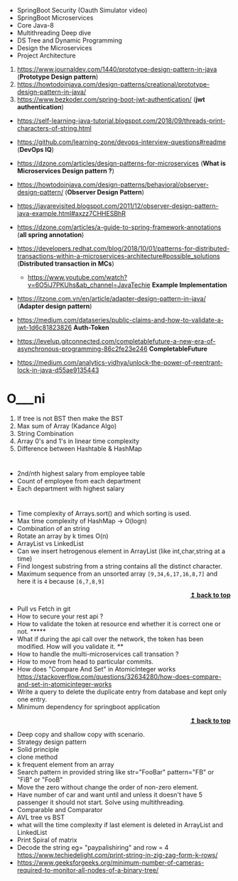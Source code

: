 - SpringBoot Security (Oauth Simulator video)
- SpringBoot Microservices
- Core Java-8
- Multithreading Deep dive
- DS Tree and Dynamic Programming
- Design the Microservices
- Project Architecture


1. https://www.journaldev.com/1440/prototype-design-pattern-in-java (**Prototype Design pattern**)
2. https://howtodoinjava.com/design-patterns/creational/prototype-design-pattern-in-java/
3. https://www.bezkoder.com/spring-boot-jwt-authentication/   (**jwt authentication**)

- https://self-learning-java-tutorial.blogspot.com/2018/09/threads-print-characters-of-string.html

- https://github.com/learning-zone/devops-interview-questions#readme (**DevOps IQ**)

- https://dzone.com/articles/design-patterns-for-microservices (**What is Microservices Design pattern ?**)
- https://howtodoinjava.com/design-patterns/behavioral/observer-design-pattern/ (**Observer Design Pattern**)
- https://javarevisited.blogspot.com/2011/12/observer-design-pattern-java-example.html#axzz7CHHESBhR

- https://dzone.com/articles/a-guide-to-spring-framework-annotations (**all spring annotation**)
- https://developers.redhat.com/blog/2018/10/01/patterns-for-distributed-transactions-within-a-microservices-architecture#possible_solutions 
    (**Distributed transaction in MCs**) 
    - https://www.youtube.com/watch?v=6O5iJ7PKUhs&ab_channel=JavaTechie **Example Implementation**
- https://itzone.com.vn/en/article/adapter-design-pattern-in-java/ (**Adapter design pattern**)
- https://medium.com/dataseries/public-claims-and-how-to-validate-a-jwt-1d6c81823826 **Auth-Token**
- https://levelup.gitconnected.com/completablefuture-a-new-era-of-asynchronous-programming-86c2fe23e246 **CompletableFuture**
- https://medium.com/analytics-vidhya/unlock-the-power-of-reentrant-lock-in-java-d55ae9135443

# O___ni

1. If tree is not BST then make the BST 
2. Max sum of Array (Kadance Algo)
3. String Combination
4. Array 0's and 1's in linear time complexity
5. Difference between Hashtable & HashMap

#
- 2nd/nth highest salary from employee table
- Count of employee from each department
- Each department with highest salary

# 

- Time complexity of Arrays.sort() and which sorting is used.
- Max time complexity of HashMap -> O(logn)
- Combination of an string
- Rotate an array by k times O(n)
- ArrayList vs LinkedList 
- Can we insert hetrogenous element in ArrayList (like int,char,string at a time)
- Find longest substring from a string contains all the distinct character.
- Maximum sequence from an unsorted array `[9,34,6,17,16,8,7]` and here it is `4` because `[6,7,8,9]`
 
<div align="right">
    <b><a href="#"> ↥ back to top</a></b>
</div>

- Pull vs Fetch in git
- How to secure your rest api ?
- How to validate the token at resource end whether it is correct one or not. *****
- What if during the api call over the network, the token has been modified. How will you validate it. **
- How to handle the multi-microservices call transation ?
- How to move from head to particular commits.
- How does "Compare And Set" in AtomicInteger works https://stackoverflow.com/questions/32634280/how-does-compare-and-set-in-atomicinteger-works
- Write a query to delete the duplicate entry from database and kept only one entry.
- Minimum dependency for springboot application


<div align="right">
    <b><a href="#"> ↥ back to top</a></b>
</div>


- Deep copy and shallow copy with scenario.
- Strategy design pattern
- Solid principle
- clone method
- k frequent element from an array
- Search pattern in provided string like str="FooBar" pattern="FB" or "FiB" or "FooB"
- Move the zero without change the order of non-zero element.
- Have number of car and want until and unless it doesn't have 5 passenger it should not start. Solve using multithreading.
- Comparable and Comparator
- AVL tree vs BST
- what will the time complexity if last element is deleted in ArrayList and LinkedList
- Print Spiral of matrix
- Decode the string eg= "paypalishiring" and row = 4  https://www.techiedelight.com/print-string-in-zig-zag-form-k-rows/
- https://www.geeksforgeeks.org/minimum-number-of-cameras-required-to-monitor-all-nodes-of-a-binary-tree/
